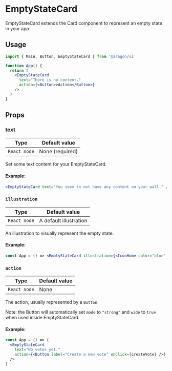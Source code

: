 # EmptyStateCard

EmptyStateCard extends the Card component to represent an empty state in your app.

## Usage

```jsx
import { Main, Button, EmptyStateCard } from '@aragon/ui'

function App() {
  return (
    <EmptyStateCard
      text="There is no content."
      action={<Button>>Action</Button>}
    />
  )
}
```

## Props

### text

| Type         | Default value   |
| ------------ | --------------- |
| `React node` | None (required) |

Set some text content for your EmptyStateCard.

#### Example:

```jsx
<EmptyStateCard text="You seem to not have any content on your wall." />
```

### `illustration`

| Type         | Default value          |
| ------------ | ---------------------- |
| `React node` | A default illustration |

An illustration to visually represent the empty state.

#### Example:

```jsx
const App = () => <EmptyStateCard illustration={<IconHome color="blue" />} />
```

### `action`

| Type         | Default value |
| ------------ | ------------- |
| `React node` | None          |

The action, usually represented by a `Button`.

Note: the Button will automatically set `mode` to `"strong"` and `wide` to `true` when used inside EmptyStateCard.

#### Example:

```jsx
const App = () => (
  <EmptyStateCard
    text="No votes yet."
    action={<Button label="Create a new vote" onClick={createVote} />}
  />
)
```
